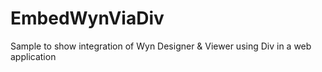 # EmbedWynViaDiv
Sample to show integration of Wyn Designer &amp; Viewer using Div in a web application
